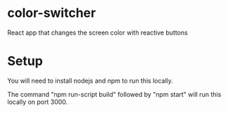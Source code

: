 # color-switcher
React app that changes the screen color with reactive buttons

  # Setup

  You will need to install nodejs and npm to run this locally. 

  The command "npm run-script build" followed by "npm start" will run this locally on port 3000.